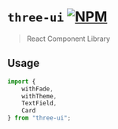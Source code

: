 # `three-ui` [![NPM](https://img.shields.io/npm/v/three-ui)](https://www.npmjs.com/package/three-ui) 

> React Component Library

## Usage

```typescript
import {
    withFade,
    withTheme,
    TextField,
    Card
} from "three-ui";
```